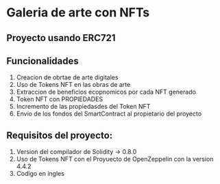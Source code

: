 # Galeria de arte con NFTs

## Proyecto usando ERC721

## Funcionalidades

1. Creacion de obrtae de arte digitales
2. Uso de Tokens NFT en las obras de arte
3. Extraccion de beneficios ecopnomicos por cada NFT generado
4. Token NFT con PROPIEDADES
5. Incremento de las propiedasdes del Token NFT
6. Envio de los fondos del SmartContract al propietario del proyecto

## Requisitos del proyecto:

1. Version del compilador de Solidity -> 0.8.0
2. Uso de Tokens NFT con el Proyuecto de OpenZeppelin con la version 4.4.2
3. Codigo en ingles
